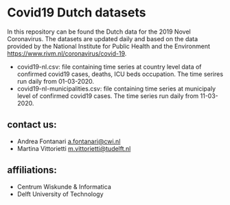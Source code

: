 
# Covid19 Dutch datasets
In this repository can be found the Dutch data for the 2019 Novel Coronavirus. The datasets are updated daily and based on the data provided by the National Institute for Public Health and the Environment https://www.rivm.nl/coronavirus/covid-19.



* covid19-nl.csv: file containing time series at country level data of confirmed covid19 cases, deaths, ICU beds occupation.
  The time serires run daily from 01-03-2020.
* covid19-nl-municipalities.csv: file containing time series at municipaly level of confirmed covid19 cases.
 The time series run daily from 11-03-2020.


## contact us:
 - Andrea Fontanari a.fontanari@cwi.nl
 - Martina Vittorietti m.vittorietti@tudelft.nl
 
## affiliations:
- Centrum Wiskunde & Informatica
- Delft University of Technology
